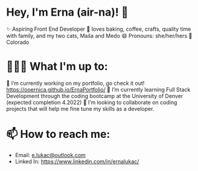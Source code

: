 # Hey, I'm Erna (air-na)! 👋

✨ Aspiring Front End Developer
🥧 loves baking, coffee, crafts, quality time with family, and my two cats, Maša and Medo
😄 Pronouns: she/her/hers
📍 Colorado 

# 👩🏻‍💻 What I'm up to:
🔭 I’m currently working on my portfolio, go check it out! https://ooernica.github.io/ErnaPortfolio/
🌱 I’m currently learning Full Stack Development through the coding bootcamp at the University of Denver (expected completion 4.2022)
👯 I’m looking to collaborate on coding projects that will help me fine tune my skills as a developer.

# 📫 How to reach me:
- Email: e.lukac@outlook.com
- Linked In: https://www.linkedin.com/in/ernalukac/



